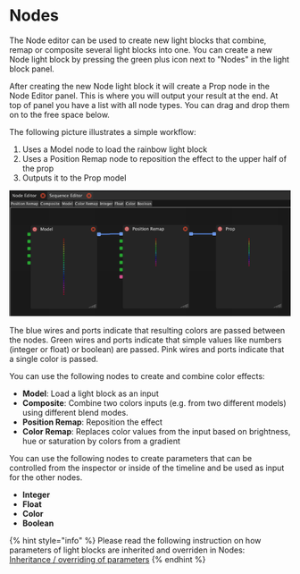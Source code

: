 # Nodes

The Node editor can be used to create new light blocks that combine, remap or composite several light blocks into one. You can create a new Node light block by pressing the green plus icon next to "Nodes" in the light block panel.

After creating the new Node light block it will create a Prop node in the Node Editor panel. This is where you will output your result at the end. At top of panel you have a list with all node types. You can drag and drop them on to the free space below.

The following picture illustrates a simple workflow:

1. Uses a Model node to load the rainbow light block
2. Uses a Position Remap node to reposition the effect to the upper half of the prop
3. Outputs it to the Prop model

![](../../.gitbook/assets/bento-node-editor.png)

The blue wires and ports indicate that resulting colors are passed between the nodes. Green wires and ports indicate that simple values like numbers \(integer or float\) or boolean\) are passed. Pink wires and ports indicate that a single color is passed.

You can use the following nodes to create and combine color effects:

* **Model**: Load a light block as an input
* **Composite**: Combine two colors inputs \(e.g. from two different models\) using different blend modes.
* **Position Remap**: Reposition the effect
* **Color Remap**: Replaces color values from the input based on brightness, hue or saturation by colors from a gradient

You can use the following nodes to create parameters that can be controlled from the inspector or inside of the timeline and be used as input for the other nodes.

* **Integer**
* **Float**
* **Color**
* **Boolean**

{% hint style="info" %}
Please read the following instruction on how parameters of light blocks are inherited and overriden in Nodes:  
[Inheritance / overriding of parameters](./#inheritance-overriding-of-parameter-values)
{% endhint %}

